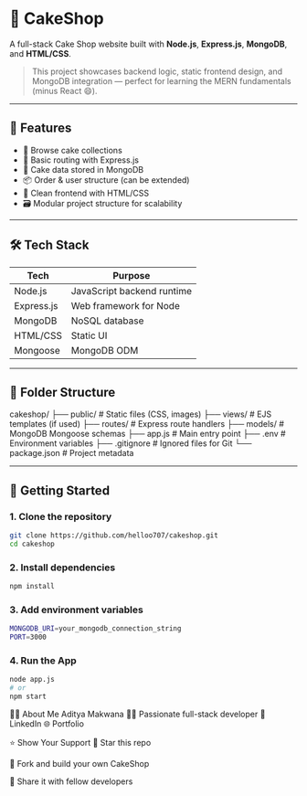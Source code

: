 # 🍰 CakeShop

A full-stack Cake Shop website built with **Node.js**, **Express.js**, **MongoDB**, and **HTML/CSS**.

> This project showcases backend logic, static frontend design, and MongoDB integration — perfect for learning the MERN fundamentals (minus React 😄).

---

## 🚀 Features

- 🧁 Browse cake collections
- 📝 Basic routing with Express.js
- 💾 Cake data stored in MongoDB
- 📦 Order & user structure (can be extended)
- 🎨 Clean frontend with HTML/CSS
- 🗃️ Modular project structure for scalability

---

## 🛠 Tech Stack

| Tech         | Purpose                      |
|--------------|------------------------------|
| Node.js      | JavaScript backend runtime   |
| Express.js   | Web framework for Node       |
| MongoDB      | NoSQL database               |
| HTML/CSS     | Static UI                    |
| Mongoose     | MongoDB ODM                  |

---

## 📂 Folder Structure

cakeshop/
├── public/ # Static files (CSS, images)
├── views/ # EJS templates (if used)
├── routes/ # Express route handlers
├── models/ # MongoDB Mongoose schemas
├── app.js # Main entry point
├── .env # Environment variables
├── .gitignore # Ignored files for Git
└── package.json # Project metadata


---

## 🧪 Getting Started

### 1. Clone the repository

```bash
git clone https://github.com/helloo707/cakeshop.git
cd cakeshop
```

### 2. Install dependencies
```bash
npm install
```

### 3. Add environment variables
```bash
MONGODB_URI=your_mongodb_connection_string
PORT=3000
```

### 4. Run the App
```bash
node app.js
# or
npm start
```

🙋‍♂️ About Me
Aditya Makwana
👨‍💻 Passionate full-stack developer
🔗 LinkedIn
🌐 Portfolio

⭐️ Show Your Support
🌟 Star this repo

🍴 Fork and build your own CakeShop

📢 Share it with fellow developers
